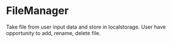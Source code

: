 # FileManager
Take file from user input data and store in localstorage.
User have opportunity to add, rename, delete file.
